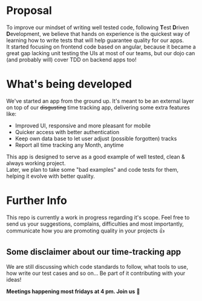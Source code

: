 # Proposal
To improve our mindset of writing well tested code, following **T**est **D**riven **D**evelopment, we believe that hands on experience is the quickest way of learning how to write tests that will help guarantee quality for our apps.  
It started focusing on frontend code based on angular, because it became a great gap lacking unit testing the UIs at most of our teams, but our dojo can (and probably will) cover TDD on backend apps too!

# What's being developed
We've started an app from the ground up. It's meant to be an external layer on top of our ~~disgusting~~ time tracking app, delivering some extra features like:
- Improved UI, responsive and more pleasant for mobile
- Quicker access with better authentication
- Keep own data base to let user adjust (possible forgotten) tracks
- Report all time tracking any Month, anytime

This app is designed to serve as a good example of well tested, clean & always working project.  
Later, we plan to take some "bad examples" and code tests for them, helping it evolve with better quality.

# Further Info
This repo is currently a work in progress regarding it's scope. Feel free to send us your suggestions, complains, difficulties and most importantly, communicate how you are promoting quality in your projects :+1:

## Some disclaimer about our time-tracking app
We are still discussing which code standards to follow, what tools to use, how write our test cases and so on... Be part of it contributing with your ideas!

**Meetings happening most fridays at 4 pm. Join us** :open_hands:
